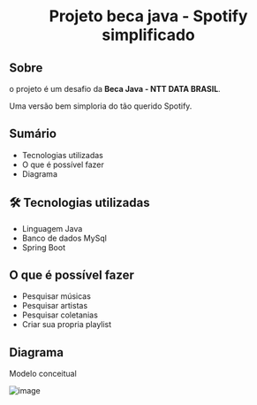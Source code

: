 <h1 align="center">
Projeto beca java - Spotify simplificado
</h1>

## Sobre

o projeto é um desafio da **Beca Java - NTT DATA BRASIL**. <p>Uma versão bem simploria do tão querido Spotify.</p>


## Sumário

- Tecnologias utilizadas
- O que é possível fazer
- Diagrama

## 🛠 Tecnologias utilizadas
- Linguagem Java
- Banco de dados MySql
- Spring Boot

## O que é possível fazer
- Pesquisar músicas 
- Pesquisar artistas
- Pesquisar coletanias
- Criar sua propria playlist

## Diagrama
Modelo conceitual

![image](https://user-images.githubusercontent.com/96309673/150388031-daff104f-dd59-46bf-9ac2-fa67d4589c5f.png)
